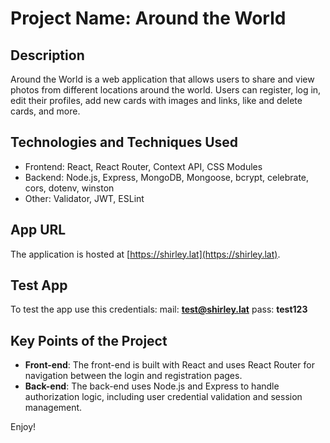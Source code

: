 # Project Name: Around the World

## Description

Around the World is a web application that allows users to share and view photos from different locations around the world. Users can register, log in, edit their profiles, add new cards with images and links, like and delete cards, and more.

## Technologies and Techniques Used

- Frontend: React, React Router, Context API, CSS Modules
- Backend: Node.js, Express, MongoDB, Mongoose, bcrypt, celebrate, cors, dotenv, winston
- Other: Validator, JWT, ESLint

## App URL

The application is hosted at [https://shirley.lat](https://shirley.lat).

## Test App

To test the app use this credentials:
mail: **test@shirley.lat**
pass: **test123**

## Key Points of the Project

- **Front-end**: The front-end is built with React and uses React Router for navigation between the login and registration pages.
- **Back-end**: The back-end uses Node.js and Express to handle authorization logic, including user credential validation and session management.

Enjoy!

